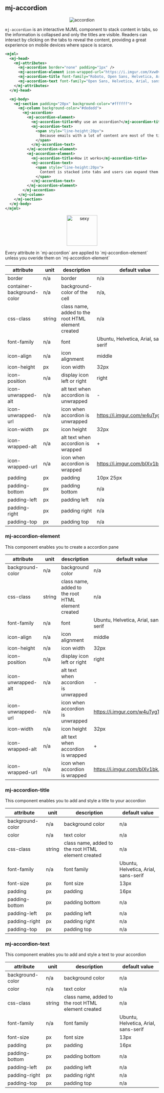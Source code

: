 ## mj-accordion

<p align="center">
  <img src="https://i.imgur.com/C4S9MVc.gif" alt="accordion" />
</p>

`mj-accordion` is an interactive MJML component to stack content in tabs, so the information is collapsed and only the titles are visible. Readers can interact by clicking on the tabs to reveal the content, providing a great experience on mobile devices where space is scarce.

```xml
<mjml>
  <mj-head>
    <mj-attributes>
      <mj-accordion border="none" padding="1px" />
      <mj-accordion-element icon-wrapped-url="https://i.imgur.com/Xvw0vjq.png" icon-unwrapped-url="https://i.imgur.com/KKHenWa.png" icon-height="24px" icon-width="24px" />
      <mj-accordion-title font-family="Roboto, Open Sans, Helvetica, Arial, sans-serif" background-color="#fff" color="#031017" padding="15px" font-size="18px" />
      <mj-accordion-text font-family="Open Sans, Helvetica, Arial, sans-serif" background-color="#fafafa" padding="15px" color="#505050" font-size="14px" />
    </mj-attributes>
  </mj-head>

  <mj-body>
    <mj-section padding="20px" background-color="#ffffff">
      <mj-column background-color="#dededd">
        <mj-accordion>
          <mj-accordion-element>
            <mj-accordion-title>Why use an accordion?</mj-accordion-title>
            <mj-accordion-text>
              <span style="line-height:20px">
                Because emails with a lot of content are most of the time a very bad experience on mobile, mj-accordion comes handy when you want to deliver a lot of information in a concise way.
              </span>
            </mj-accordion-text>
          </mj-accordion-element>
          <mj-accordion-element>
            <mj-accordion-title>How it works</mj-accordion-title>
            <mj-accordion-text>
              <span style="line-height:20px">
                Content is stacked into tabs and users can expand them at will. If responsive styles are not supported (mostly on desktop clients), tabs are then expanded and your content is readable at once.
              </span>
            </mj-accordion-text>
          </mj-accordion-element>
        </mj-accordion>
      </mj-column>
    </mj-section>
  </mj-body>
</mjml>
```

<p align="center">
  <a href="https://mjml.io/try-it-live/components/accordion">
    <img width="100px" src="https://mjml.io/assets/img/svg/TRYITLIVE.svg" alt="sexy" />
  </a>
</p>

<aside class="notice">
Every attribute in `mj-accordion` are applied to `mj-accordion-element` unless you overide them on `mj-accordion-element`
</aside>


attribute | unit | description | default value
----------|------|-------------|---------------
border | n/a | border | n/a
container-background-color | n/a | background-color of the cell | n/a,
css-class | string | class name, added to the root HTML element created | n/a
font-family | n/a | font | Ubuntu, Helvetica, Arial, sans-serif
icon-align | n/a | icon alignment | middle
icon-height | px | icon width | 32px
icon-position | n/a | display icon left or right | right
icon-unwrapped-alt | n/a | alt text when accordion is unwrapped | -
icon-unwrapped-url | n/a | icon when accordion is unwrapped | https://i.imgur.com/w4uTygT.png
icon-width | px | icon height | 32px
icon-wrapped-alt | n/a | alt text when accordion is wrapped | +
icon-wrapped-url | n/a | icon when accordion is wrapped | https://i.imgur.com/bIXv1bk.png
padding | px | padding | 10px 25px
padding-bottom | px | padding bottom | n/a
padding-left | px | padding left | n/a
padding-right | px | padding right | n/a
padding-top | px | padding top | n/a

### mj-accordion-element

This component enables you to create a accordion pane

attribute | unit | description | default value
----------|------|-------------|---------------
background-color | n/a | background color | n/a
css-class | string | class name, added to the root HTML element created | n/a
font-family | n/a | font | Ubuntu, Helvetica, Arial, sans-serif
icon-align | n/a | icon alignment | middle
icon-height | n/a | icon width | 32px
icon-position | n/a | display icon left or right | right
icon-unwrapped-alt | n/a | alt text when accordion is unwrapped | -
icon-unwrapped-url | n/a | icon when accordion is unwrapped | https://i.imgur.com/w4uTygT.png
icon-width | n/a | icon height | 32px
icon-wrapped-alt | n/a | alt text when accordion is wrapped | +
icon-wrapped-url | n/a | icon when accordion is wrapped | https://i.imgur.com/bIXv1bk.png

### mj-accordion-title

This component enables you to add and style a title to your accordion

attribute | unit | description | default value
----------|------|-------------|---------------
background-color | n/a | background color | n/a
color | n/a | text color | n/a
css-class | string | class name, added to the root HTML element created | n/a
font-family | n/a | font family | Ubuntu, Helvetica, Arial, sans-serif
font-size | px | font size | 13px
padding | px | padding | 16px
padding-bottom | px | padding bottom | n/a
padding-left | px | padding left | n/a
padding-right | px | padding right | n/a
padding-top | px | padding top | n/a

### mj-accordion-text

This component enables you to add and style a text to your accordion

attribute | unit | description | default value
----------|------|-------------|---------------
background-color | n/a | background color | n/a
color | n/a | text color | n/a
css-class | string | class name, added to the root HTML element created | n/a
font-family | n/a | font family | Ubuntu, Helvetica, Arial, sans-serif
font-size | px | font size | 13px
padding | px | padding | 16px
padding-bottom | px | padding bottom | n/a
padding-left | px | padding left | n/a
padding-right | px | padding right | n/a
padding-top | px | padding top | n/a

